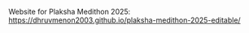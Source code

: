 Website for Plaksha Medithon 2025: https://dhruvmenon2003.github.io/plaksha-medithon-2025-editable/
